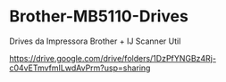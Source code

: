 # Brother-MB5110-Drives
Drives da Impressora Brother + IJ Scanner Util

https://drive.google.com/drive/folders/1DzPfYNGBz4Rj-c04vETmvfmILwdAvPrm?usp=sharing
